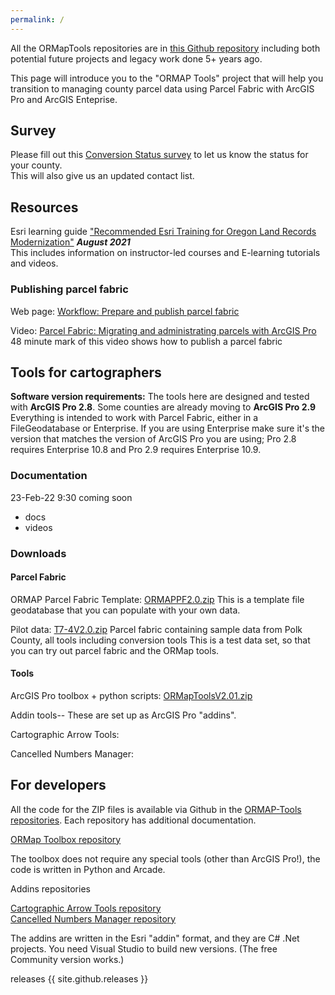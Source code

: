 ```yaml
---
permalink: /
---
```

All the ORMapTools repositories are in
[this Github repository](https://github.com/ORMAPTools)
including both potential future projects and legacy work done 5+ years ago.

This page will introduce you to the "ORMAP Tools" project that will help you 
transition to managing county parcel data using Parcel Fabric with ArcGIS Pro and ArcGIS Enteprise.

## Survey

Please fill out this [Conversion Status survey](https://docs.google.com/forms/d/e/1FAIpQLScLnnL2K0-6XgkTuEsw7QQ-Sx-LXNLE1jY4Y5ATNiESmDRE_A/viewform?vc=0&c=0&w=1&flr=0&pli=1&fbzx=5578410564896297533")
to let us know the status for your county.  
This will also give us an updated contact list.

## Resources

Esri learning guide ["Recommended Esri Training for Oregon Land Records Modernization"](docs/ArcGIS%20Training%20Plan%20For%20ORMAP%20for%20JS_edit.pdf) ***August 2021***  
This includes information on instructor-led courses and E-learning tutorials and videos.

### Publishing parcel fabric

Web page: [Workflow: Prepare and publish parcel fabric
](https://pro.arcgis.com/en/pro-app/latest/help/data/parcel-editing/workflow-publishpf.htm)

Video: [Parcel Fabric: Migrating and administrating parcels with ArcGIS Pro](https://www.esri.com/videos/watch?videoid=zvTSIHKHC54&title=parcel-fabric-migrating-and-administrating-parcels-with-arcgis-pro)  
48 minute mark of this video shows how to publish a parcel fabric  

## Tools for cartographers

**Software version requirements:** 
The tools here are designed and tested with **ArcGIS Pro 2.8**.
Some counties are already moving to **ArcGIS Pro 2.9**
Everything is intended to work with Parcel Fabric, either in a FileGeodatabase or Enterprise.
If you are using Enterprise make sure it's the version that matches the version of ArcGIS Pro you are using; Pro 2.8 requires Enterprise 10.8 and Pro 2.9 requires Enterprise 10.9.

### Documentation

23-Feb-22 9:30 coming soon

* docs
* videos
    
### Downloads

#### Parcel Fabric

ORMAP Parcel Fabric Template: [ORMAPPF2.0.zip](downloads/ORMAPPF2.0.zip) This is a template file geodatabase that you can populate with your own data. 

Pilot data: [T7-4V2.0.zip](downloads/T7-4V2.0.zip) Parcel fabric containing sample data from Polk County, all tools including conversion tools
This is a test data set, so that you can try out parcel fabric and the ORMap tools.

#### Tools

ArcGIS Pro toolbox + python scripts:  [ORMapToolsV2.01.zip](downloads/ORMAPToolsV2.01.zip)

Addin tools-- These are set up as ArcGIS Pro "addins".

Cartographic Arrow Tools: 

Cancelled Numbers Manager: 

## For developers

All the code for the ZIP files is available via Github in the [ORMAP-Tools repositories](https://github.com/ORMAPtools).
Each repository has additional documentation.

[ORMap Toolbox repository](https://github.com/ORMAPtools/ORMAP-Tools)

The toolbox does not require any special tools (other than ArcGIS Pro!), the code is written in Python and Arcade.

Addins repositories

[Cartographic Arrow Tools repository](https://github.com/ORMAPtools/ArrowTools)  
[Cancelled Numbers Manager repository](https://github.com/ORMAPtools/CancelledNumbersManager)

The addins are written in the Esri "addin" format, and they are C# .Net projects.
You need Visual Studio to build new versions. (The free Community version works.)

releases {{ site.github.releases }}